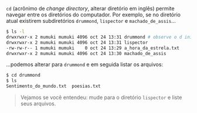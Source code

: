 `cd` (acrônimo de _change directory_, alterar diretório em inglês) permite navegar entre os diretórios do computador. Por exemplo, se no diretório atual existirem subdiretórios `drummond`, `lispector` e `machado_de_assis`...

```bash
$ ls -l
drwxrwxr-x 2 mumuki mumuki 4096 oct 24 13:31 drummond # observe o d inicial que significa que é um diretório
drwxrwxr-x 2 mumuki mumuki 4096 oct 24 13:31 lispector
-rw-rw-r-- 1 mumuki mumuki    0 oct 24 13:29 a_hora_da_estrela.txt
drwxrwxr-x 2 mumuki mumuki 4096 oct 24 13:30 machado_de_assis
```
...podemos alterar para `drummond` e em seguida  listar os arquivos:

```bash
$ cd drummond
$ ls
Sentimento_do_mundo.txt  poesias.txt
```

> Vejamos se você entendeu: mude para o diretório `lispector` e liste seus arquivos.

